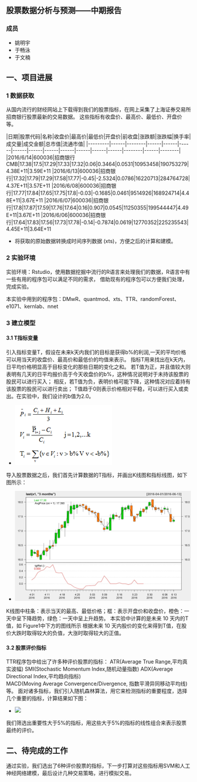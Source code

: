 

## 股票数据分析与预测——中期报告

### 成员

- 姚明宇
- 于畅泳
- 于文楠


## 一、项目进展

### 1 数据获取

从国内流行的财经网站上下载得到我们的股票指标，在网上采集了上海证券交易所招商银行股票最新的交易数据。
这些指标有收盘价、最高价、最低价、开盘价等。

|日期|股票代码|名称|收盘价|最高价|最低价|开盘价|前收盘|涨跌额|涨跌幅|换手率|成交量|成交金额|总市值|流通市值|
|---------|------|--------|------|------|------|------|------|------|------|------|------|------|--------|------|--------|
|2016/6/14|600036|招商银行CMB|17.38|17.5|17.29|17.33|17.32|0.06|0.3464|0.0531|10953458|190753279|4.38E+11|3.59E+11
|2016/6/13|600036|招商银行|17.32|17.79|17.29|17.58|17.77|-0.45|-2.5324|0.0786|16220713|284764728|4.37E+11|3.57E+11
|2016/6/08|600036|招商银行|17.77|17.84|17.65|17.75|17.8|-0.03|-0.1685|0.0461|9514926|168924714|4.48E+11|3.67E+11
|2016/6/07|600036|招商银行|17.8|17.87|17.59|17.76|17.64|0.16|0.907|0.0545|11250355|199544447|4.49E+11|3.67E+11
|2016/6/06|600036|招商银行|17.64|17.83|17.56|17.73|17.78|-0.14|-0.7874|0.0619|12770352|225235543|4.45E+11|3.64E+11

- 将获取的原始数据转换成时间序列数据 (xts)，方便之后的计算和建模。


### 2 实验环境

实验环境：Rstudio，使用数据挖掘中流行的R语言来处理我们的数据，R语言中有一些有用的程序包可以满足不同的需求，
借助现有的程序包可以方便我们处理，完成实验。

本实验中用到的程序包：DMwR、quantmod、xts、TTR、randomForest、e1071、kernlab、nnet


### 3 建立模型

####  3.1 T指标变量

引入指标变量T，假设在未来k天内我们的目标是获得b%的利润,一天的平均价格可以用当天的收盘价、最高价和最低价的均值来表示。
指标T用来找出在k天内，日平均价格明显高于目标变化的那些日期的变化之和。
若T值为正，并且值较大则表明有几天的日平均报价高于今天收盘价的b%，这种情况说明对于未持该股票的股民可以进行买入；
相反，若T值为负，表明价格可能下降，这种情况对应着持有该股票的股民可以进行卖出；
T值趋于0则表示价格相对平稳，可以进行买入或卖出。在实验中，我们设计的b值为2.0。

- ![](https://github.com/mingmingxi/423/blob/master/1.PNG)

导入股票数据之后，我们首先计算数据的T指标，并画出K线图和指标线图，如下图所示：
- ![](https://github.com/mingmingxi/423/blob/master/2.jpg)

K线图中柱条：表示当天的最高、最低价格；框：表示开盘价和收盘价，橙色：一天中呈下降趋势，绿色：一天中呈上升趋势。
本实验中计算的是未来 10 天内的T值，如 Figure1中下方的图线所示
根据未来 10 天内股价的变化来得到T值，在股价大跌时取得较大的负值，大涨时取得较大的正值。

####  3.2 股票评价指标

TTR程序包中给出了许多种评价股票的指标：
ATR(Average True Range,平均真实波幅)
SMI(Stochastic Momentum Index,随机动量指数)
ADX(Average Directional Index,平均趋向指标)
MACD(Moving Average Convergence/Divergence, 指数平滑异同移动平均线)等。
面对诸多指标，我们引入随机森林算法，用它来检测指标的重要程度，选择几个重要的指标，计算结果如下图：
- ![](https://github.com/mingmingxi/423/blob/master/3.PNG)

我们筛选出重要性大于5%的指标，用这些大于5%的指标的线性组合来表示股票最终的评价。

## 二、待完成的工作

通过实验，我们选出了6种评价股票的指标，下一步打算对这些指标用SVM和人工神经网络建模，最后设计几种交易策略，进行模拟交易。
